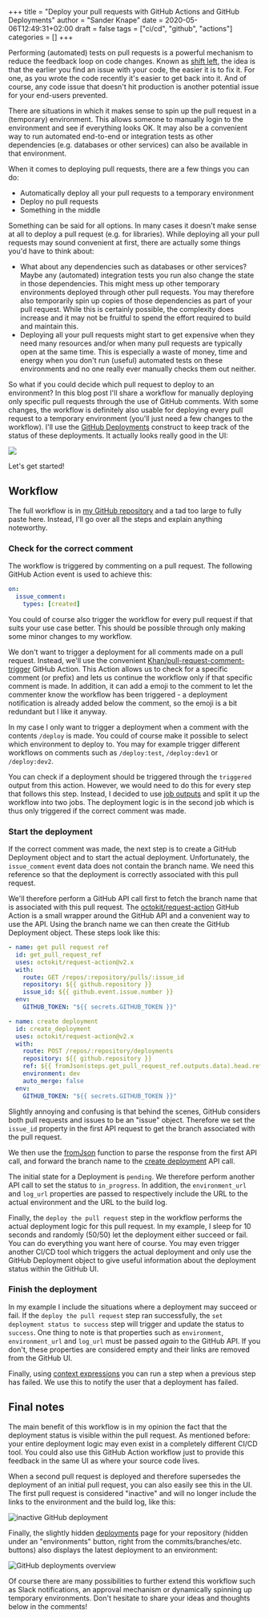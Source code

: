 +++
title = "Deploy your pull requests with GitHub Actions and GitHub Deployments"
author = "Sander Knape"
date = 2020-05-06T12:49:31+02:00
draft = false
tags = ["ci/cd", "github", "actions"]
categories = []
+++

Performing (automated) tests on pull requests is a powerful mechanism to reduce the feedback loop on code changes. Known as [shift left](https://en.wikipedia.org/wiki/Shift-left_testing), the idea is that the earlier you find an issue with your code, the easier it is to fix it. For one, as you wrote the code recently it's easier to get back into it. And of course, any code issue that doesn't hit production is another potential issue for your end-users prevented.

There are situations in which it makes sense to spin up the pull request in a (temporary) environment. This allows someone to manually login to the environment and see if everything looks OK. It may also be a convenient way to run automated end-to-end or integration tests as other dependencies (e.g. databases or other services) can also be available in that environment.

When it comes to deploying pull requests, there are a few things you can do:

* Automatically deploy all your pull requests to a temporary environment
* Deploy no pull requests
* Something in the middle

Something can be said for all options. In many cases it doesn't make sense at all to deploy a pull request (e.g. for libraries). While deploying all your pull requests may sound convenient at first, there are actually some things you'd have to think about:

* What about any dependencies such as databases or other services? Maybe any (automated) integration tests you run also change the state in those dependencies. This might mess up other temporary environments deployed through other pull requests. You may therefore also temporarily spin up copies of those dependencies as part of your pull request. While this is certainly possible, the complexity does increase and it may not be fruitful to spend the effort required to build and maintain this.
* Deploying all your pull requests might start to get expensive when they need many resources and/or when many pull requests are typically open at the same time. This is especially a waste of money, time and energy when you don't run (useful) automated tests on these environments and no one really ever manually checks them out neither.

So what if you could decide which pull request to deploy to an environment?
In this blog post I'll share a workflow for manually deploying only specific pull requests through the use of GitHub comments. With some changes, the workflow is definitely also usable for deploying every pull request to a temporary environment (you'll just need a few changes to the workflow). I'll use the [GitHub Deployments](https://developer.github.com/v3/guides/delivering-deployments/) construct to keep track of the status of these deployments. It actually looks really good in the UI:

![](/images/github_deployments_finished.png)

Let's get started!

## Workflow

The full workflow is in [my GitHub repository](https://github.com/SanderKnape/pr-deployments/blob/master/.github/workflows/pr-deployment.yaml) and a tad too large to fully paste here. Instead, I'll go over all the steps and explain anything noteworthy.

### Check for the correct comment

The workflow is triggered by commenting on a pull request. The following GitHub Action event is used to achieve this:

```yaml
on:
  issue_comment:
    types: [created]
```

You could of course also trigger the workflow for every pull request if that suits your use case better. This should be possible through only making some minor changes to my workflow.

We don't want to trigger a deployment for all comments made on a pull request. Instead, we'll use the convenient [Khan/pull-request-comment-trigger](https://github.com/Khan/pull-request-comment-trigger) GitHub Action. This Action allows us to check for a specific comment (or prefix) and lets us continue the workflow only if that specific comment is made. In addition, it can add a emoji to the comment to let the commenter know the workflow has been triggered - a deployment notification is already added below the comment, so the emoji is a bit redundant but I like it anyway.

In my case I only want to trigger a deployment when a comment with the contents `/deploy` is made. You could of course make it possible to select which environment to deploy to. You may for example trigger different workflows on comments such as `/deploy:test`, `/deploy:dev1` or `/deploy:dev2`.

You can check if a deployment should be triggered through the `triggered` output from this action. However, we would need to do this for every step that follows this step. Instead, I decided to use [job outputs](https://help.github.com/en/actions/reference/workflow-syntax-for-github-actions#jobsjobs_idoutputs) and split it up the workflow into two jobs. The deployment logic is in the second job which is thus only triggered if the correct comment was made.

### Start the deployment

If the correct comment was made, the next step is to create a GitHub Deployment object and to start the actual deployment. Unfortunately, the `issue_comment` event data does not contain the branch name. We need this reference so that the deployment is correctly associated with this pull request.

We'll therefore perform a GitHub API call first to fetch the branch name that is associated with this pull request. The [octokit/request-action](https://github.com/octokit/request-action) GitHub Action is a small wrapper around the GitHub API and a convenient way to use the API. Using the branch name we can then create the GitHub Deployment object. These steps look like this:

```yaml
- name: get pull request ref
  id: get_pull_request_ref
  uses: octokit/request-action@v2.x
  with:
    route: GET /repos/:repository/pulls/:issue_id
    repository: ${{ github.repository }}
    issue_id: ${{ github.event.issue.number }}
  env:
    GITHUB_TOKEN: "${{ secrets.GITHUB_TOKEN }}"

- name: create deployment
  id: create_deployment
  uses: octokit/request-action@v2.x
  with:
    route: POST /repos/:repository/deployments
    repository: ${{ github.repository }}
    ref: ${{ fromJson(steps.get_pull_request_ref.outputs.data).head.ref }}
    environment: dev
    auto_merge: false
  env:
    GITHUB_TOKEN: "${{ secrets.GITHUB_TOKEN }}"
```

Slightly annoying and confusing is that behind the scenes, GitHub considers both pull requests and issues to be an "issue" object. Therefore we set the `issue_id` property in the first API request to get the branch associated with the pull request.

We then use the [fromJson](https://help.github.com/en/actions/reference/context-and-expression-syntax-for-github-actions#fromjson) function to parse the response from the first API call, and forward the branch name to the [create deployment](https://developer.github.com/v3/repos/deployments/#create-a-deployment) API call.

The initial state for a Deployment is `pending`. We therefore perform another API call to set the status to `in_progress`. In addition, the `environment_url` and `log_url` properties are passed to respectively include the URL to the actual environment and the URL to the build log.

Finally, the `deploy the pull request` step in the workflow performs the actual deployment logic for this pull request. In my example, I sleep for 10 seconds and randomly (50/50) let the deployment either succeed or fail. You can do everything you want here of course. You may even trigger another CI/CD tool which triggers the actual deployment and only use the GitHub Deployment object to give useful information about the deployment status within the GitHub UI.

### Finish the deployment

In my example I include the situations where a deployment may succeed or fail. If the `deploy the pull request` step ran successfully, the `set deployment status to success` step will trigger and update the status to `success`. One thing to note is that properties such as `environment`, `environment_url` and `log_url` must be passed *again* to the GitHub API. If you don't, these properties are considered empty and their links are removed from the GitHub UI.

Finally, using [context expressions](https://help.github.com/en/actions/reference/context-and-expression-syntax-for-github-actions#job-status-check-functions) you can run a step when a previous step has failed. We use this to notify the user that a deployment has failed.

## Final notes

The main benefit of this workflow is in my opinion the fact that the deployment status is visible within the pull request. As mentioned before: your entire deployment logic may even exist in a completely different CI/CD tool. You could also use this GitHub Action workflow just to provide this feedback in the same UI as where your source code lives.

When a second pull request is deployed and therefore supersedes the deployment of an initial pull request, you can also easily see this in the UI. The first pull request is considered "inactive" and will no longer include the links to the environment and the build log, like this:

![inactive GitHub deployment](/images/github_deployments_inactive.png)

Finally, the slightly hidden [deployments](https://github.com/SanderKnape/pr-deployments/deployments) page for your repository (hidden under an "environments" button, right from the commits/branches/etc. buttons) also displays the latest deployment to an environment:

![GitHub deployments overview](/images/github_deployments_overview.png)

Of course there are many possibilities to further extend this workflow such as Slack notifications, an approval mechanism or dynamically spinning up temporary environments. Don't hesitate to share your ideas and thoughts below in the comments!
